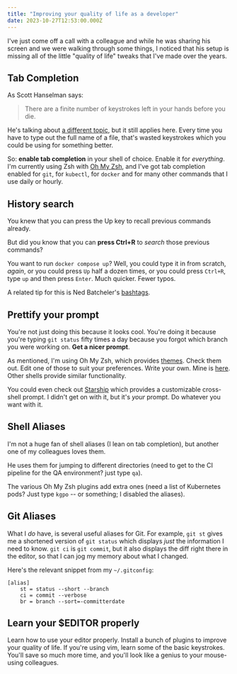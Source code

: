 ```yaml
---
title: "Improving your quality of life as a developer"
date: 2023-10-27T12:53:00.000Z
---
```


I've just come off a call with a colleague and while he was sharing his screen and we were walking through some things,
I noticed that his setup is missing all of the little "quality of life" tweaks that I've made over the years.

## Tab Completion

As Scott Hanselman says:

> There are a finite number of keystrokes left in your hands before you die.

He's talking about [a different topic](https://www.hanselman.com/blog/do-they-deserve-the-gift-of-your-keystrokes), but
it still applies here. Every time you have to type out the full name of a file, that's wasted keystrokes which you could
be using for something better.

So: **enable tab completion** in your shell of choice. Enable it for _everything_. I'm currently using Zsh with [Oh My
Zsh](https://ohmyz.sh/), and I've got tab completion enabled for `git`, for `kubectl`, for `docker` and for many other
commands that I use daily or hourly.

## History search

You knew that you can press the Up key to recall previous commands already.

But did you know that you can **press Ctrl+R** to _search_ those previous commands?

You want to run `docker compose up`? Well, you could type it in from scratch, _again_, or you could press `Up` half a
dozen times, or you could press `Ctrl+R`, type `up` and then press `Enter`. Much quicker. Fewer typos.

A related tip for this is Ned Batcheler's [bashtags](https://nedbatchelder.com/blog/201307/hashtags_for_commands.html).

## Prettify your prompt

You're not just doing this because it looks cool. You're doing it because you're typing `git status` fifty times a day
because you forgot which branch you were working on. **Get a nicer prompt**.

As mentioned, I'm using Oh My Zsh, which provides [themes](https://github.com/ohmyzsh/ohmyzsh/wiki/Themes). Check them
out. Edit one of those to suit your preferences. Write your own. Mine is
[here](https://github.com/rlipscombe/dotfiles/blob/master/oh-my-zsh/custom/themes/rlipscombe.zsh-theme). Other shells
provide similar functionality.

You could even check out [Starship](https://starship.rs/) which provides a customizable cross-shell prompt. I didn't get
on with it, but it's _your_ prompt. Do whatever you want with it.

## Shell Aliases

I'm not a huge fan of shell aliases (I lean on tab completion), but another one of my colleagues loves them.

He uses them for jumping to different directories (need to get to the CI pipeline for the QA environment? just type
`qa`).

The various Oh My Zsh plugins add extra ones (need a list of Kubernetes pods? Just type `kgpo` -- or something; I
disabled the aliases).

## Git Aliases

What I _do_ have, is several useful aliases for Git. For example, `git st` gives me a shortened version of `git status`
which displays _just_ the information I need to know. `git ci` is `git commit`, but it also displays the diff right
there in the editor, so that I can jog my memory about what I changed.

Here's the relevant snippet from my `~/.gitconfig`:

```
[alias]
    st = status --short --branch
    ci = commit --verbose
    br = branch --sort=-committerdate
```

## Learn your $EDITOR properly

Learn how to use your editor properly. Install a bunch of plugins to improve your quality of life. If you're using vim,
learn some of the basic keystrokes. You'll save so much more time, and you'll look like a genius to your mouse-using
colleagues.
